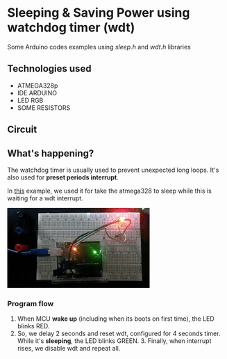 # Sleeping & Saving Power using watchdog timer (wdt)

Some Arduino codes examples using <i>sleep.h</i> and <i>wdt.h</i> libraries

## Technologies used

- ATMEGA328p
- IDE ARDUINO
- LED RGB
- SOME RESISTORS

## Circuit

## What's happening?

The watchdog timer is usually used to prevent unexpected long loops. It's also used for <strong> preset periods interrupt</strong>.

In [this](https://github.com/GabrielMMelo/duino/blob/master/Sleep/wdt_sleep/examples/wdt_sleep_blink.ino) example, we used it for take the atmega328 to sleep while this is waiting for a wdt interrupt.

![alt text](https://github.com/GabrielMMelo/duino/blob/master/Sleep/wdt_sleep/doc/img/blink.gif "Blinking green while it's sleeping")

### Program flow

1. When MCU <strong>wake up</strong> (including when its boots on first time), the LED blinks RED. 
2. So, we delay 2 seconds and reset wdt, configured for 4 seconds timer. While it's <strong>sleeping</strong>, the LED blinks GREEN. 3. Finally, when interrupt rises, we disable wdt and repeat all.
